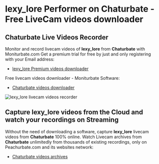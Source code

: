 # lexy_lore Performer on Chaturbate - Free LiveCam videos downloader

## Chaturbate Live Videos Recorder

Monitor and record livecam videos of **lexy_lore** from **Chaturbate** with Moniturbate.com
Get a premium trial for free by just and only registering with your Email address:
* [lexy_lore Premium videos downloader](https://moniturbate.com/request-demo-licence-key.html)

Free livecam videos downloader - Moniturbate Software:
* [Chaturbate videos downloader](https://moniturbate.com/moniturbate-download-software.html)

![lexy_lore livecam videos recorder](https://peachurnet.com/templates/moniturbate-software.png)


## Capture lexy_lore videos from the Cloud and watch your recordings on Streaming

Without the need of downloading a software, capture **lexy_lore** livecam videos from **Chaturbate** 100% online.
Watch Livecam archives from **Chaturbate** unlimitedly from thousands of existing recordings, only on Peachurbate.com and its websites network:
* [Chaturbate videos archives](https://peachurnet.com/)